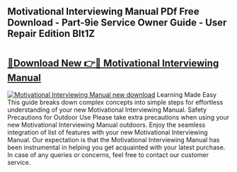 ## Motivational Interviewing Manual PDf Free Download - Part-9ie Service Owner Guide - User Repair Edition BIt1Z

# <h2><a href="http://cf27590.oget.top/?id=Motivational+Interviewing+Manual">🔗Download New 👉🔴 Motivational Interviewing Manual</a></h2>

[![Motivational Interviewing Manual new download](https://i.imgur.com/5g1atiW.png)](http://cf27590.oget.top/?id=Motivational+Interviewing+Manual)
Learning Made Easy This guide breaks down complex concepts into simple steps for effortless understanding of your new Motivational Interviewing Manual. Safety Precautions for Outdoor Use Please take extra precautions when using your new Motivational Interviewing Manual outdoors. Enjoy the seamless integration of list of features with your new Motivational Interviewing Manual. Our expectation is that the Motivational Interviewing Manual has been instrumental in helping you get acquainted with your latest purchase. In case of any queries or concerns, feel free to contact our customer service.
